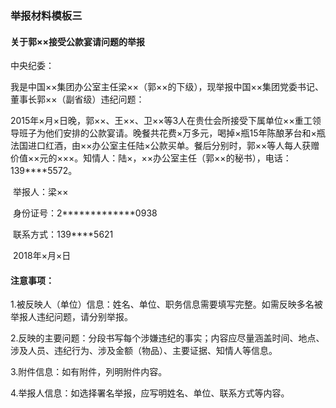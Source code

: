 ### 举报材料模板三

####                                                                          关于郭××接受公款宴请问题的举报

中央纪委：

我是中国××集团办公室主任梁××（郭××的下级），现举报中国××集团党委书记、董事长郭××（副省级）违纪问题：

2015年×月×日晚，郭××、王××、卫××等3人在贵仕会所接受下属单位××重工领导班子为他们安排的公款宴请。晚餐共花费×万多元，喝掉×瓶15年陈酿茅台和×瓶法国进口红酒，由××办公室主任陆×公款买单。餐后分别时，郭××等人每人获赠价值××元的×××。知情人：陆×，××办公室主任（郭××的秘书），电话：139****5572。

​                                                                                                                                           举报人：梁××

​                                                                                                                                           身份证号：2*************0938

​                                                                                                                                            联系方式：139****5621

​                                                                                                                                             2018年×月×日

#### 注意事项：

1.被反映人（单位）信息：姓名、单位、职务信息需要填写完整。如需反映多名被举报人违纪问题，请分别举报。

2.反映的主要问题：分段书写每个涉嫌违纪的事实；内容应尽量涵盖时间、地点、涉及人员、违纪行为、涉及金额（物品）、主要证据、知情人等信息。

3.附件信息：如有附件，列明附件内容。

4.举报人信息：如选择署名举报，应写明姓名、单位、联系方式等内容。